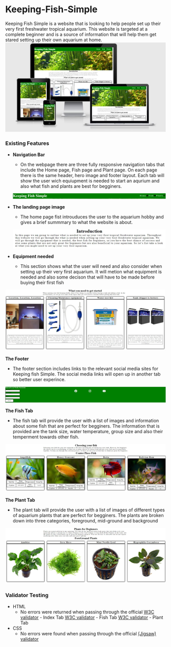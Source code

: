 # Keeping-Fish-Simple
Keeping Fish Simple is a website that is looking to help people set up their very first freshwater tropical aquarium. This website is targeted at a complete beginner and is a source of information that will help them get stared setting up their own aquarium at home.
![Responsive image](https://github.com/Damhan91/Keeping-Fish-Simple/blob/main/assets/images/Responsive.JPG)

### Existing Features

- __Navigation Bar__

  - On the webpage there are three fully responsive navigation tabs that include the Home page, Fish page and Plant page. On each page there is the same header, hero image and footer layout. Each tab will show the user wich equiupment is needed to start an aqurium and also what fish and plants are best for begginers.

  ![Navimage](https://github.com/Damhan91/Keeping-Fish-Simple/blob/main/assets/images/NAV.JPG)

- __The landing page image__

  - The home page fist introuduces the user to the aquarium hobby and gives a brief summmary to what the website is about.  

  ![Home](https://github.com/Damhan91/Keeping-Fish-Simple/blob/main/assets/images/Intro.JPG)

- __Equipment needed__

  - This section shows what the user will need and also consider when setting up their very first aquarium. It will metion what equipment is needed and also some decison that will have to be made before buying their first fish

![Equiupment](https://github.com/Damhan91/Keeping-Fish-Simple/blob/main/assets/images/whatisneeded.JPG)

__The Footer__ 

  - The footer section includes links to the relevant social media sites for Keeping fish Simple. The social media links will open up in another tab so better user experince.

![Footer](https://github.com/Damhan91/Keeping-Fish-Simple/blob/main/assets/images/footer.JPG)

__The Fish Tab__ 

  - The fish tab will provide the user with a list of images and information about some fish that are perfect for begginers. The information that is provided are the tank size, water temperature, group size and also their temperment towards other fish.

![Fish](https://github.com/Damhan91/Keeping-Fish-Simple/blob/main/assets/images/Fish.JPG)

__The Plant Tab__ 

  - The plant tab will provide the user with a list of images of different types of aquarium plants that are perfect for begginers. The plants are broken down into three categories, foreground, mid-ground and background

![Plant](https://github.com/Damhan91/Keeping-Fish-Simple/blob/main/assets/images/Plants.JPG)

### Validator Testing 

- HTML
  - No errors were returned when passing through the official  [W3C validator](https://validator.w3.org/nu/#textarea) - Index Tab
  [W3C validator](https://validator.w3.org/nu/#textarea) - Fish Tab
  [W3C validator](https://validator.w3.org/nu/#textarea) - Plant Tab
- CSS
  - No errors were found when passing through the official [(Jigsaw) validator](https://jigsaw.w3.org/css-validator/validator?uri=https%3A%2F%2Fdamhan91.github.io%2FKeeping-Fish-Simple%2F&profile=css3svg&usermedium=all&warning=1&vextwarning=&lang=en)
     


